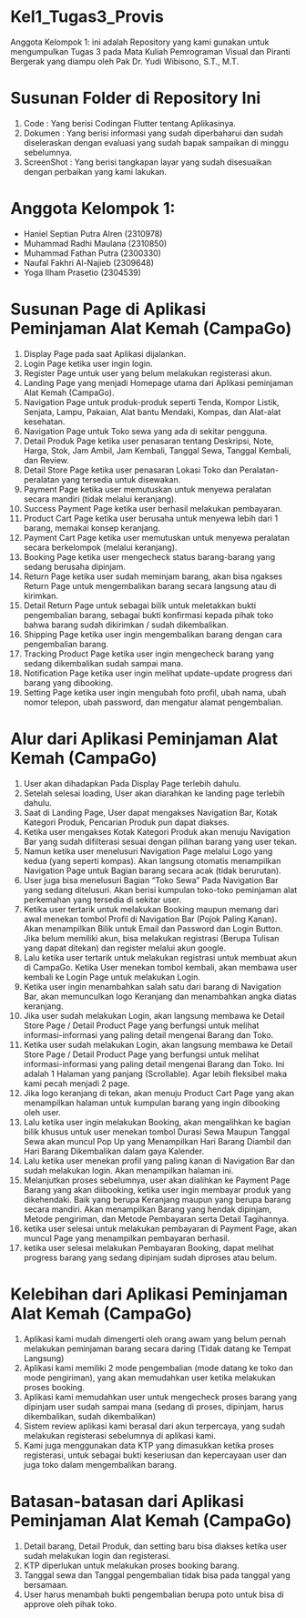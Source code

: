 # Kel1_Tugas3_Provis
Anggota Kelompok 1:
ini adalah Repository yang kami gunakan untuk mengumpulkan Tugas 3 pada Mata Kuliah Pemrograman Visual dan Piranti Bergerak yang diampu oleh Pak Dr. Yudi Wibisono, S.T., M.T.

# Susunan Folder di Repository Ini 
1. Code : Yang berisi Codingan Flutter tentang Aplikasinya.
2. Dokumen : Yang berisi informasi yang sudah diperbaharui dan sudah diseleraskan dengan evaluasi yang sudah bapak sampaikan di minggu sebelumnya.
3. ScreenShot : Yang berisi tangkapan layar yang sudah disesuaikan dengan perbaikan yang kami lakukan.
   
# Anggota Kelompok 1:
- Haniel Septian Putra Alren (2310978)
- Muhammad Radhi Maulana     (2310850)
- Muhammad Fathan Putra      (2300330)
- Naufal Fakhri Al-Najieb    (2309648)
- Yoga Ilham Prasetio        (2304539)

# Susunan Page di Aplikasi Peminjaman Alat Kemah (CampaGo)
 1. Display Page pada saat Aplikasi dijalankan.
 2. Login Page ketika user ingin login.
 3. Register Page untuk user yang belum melakukan registerasi akun.
 4. Landing Page yang menjadi Homepage utama dari Aplikasi peminjaman Alat Kemah (CampaGo).
 5. Navigation Page untuk produk-produk seperti Tenda, Kompor Listik, Senjata, Lampu, Pakaian, Alat bantu Mendaki, Kompas, dan Alat-alat kesehatan.
 6. Navigation Page untuk Toko sewa yang ada di sekitar pengguna.
 7. Detail Produk Page ketika user penasaran tentang Deskripsi, Note, Harga, Stok, Jam Ambil, Jam Kembali, Tanggal Sewa, Tanggal Kembali, dan Review.
 8. Detail Store Page ketika user penasaran Lokasi Toko dan Peralatan-peralatan yang tersedia untuk disewakan.
 9. Payment Page ketika user memutuskan untuk menyewa peralatan secara mandiri (tidak melalui keranjang).
 10. Success Payment Page ketika user berhasil melakukan pembayaran.
 11. Product Cart Page ketika user berusaha untuk menyewa lebih dari 1 barang, memakai konsep keranjang.
 12. Payment Cart Page ketika user memutuskan untuk menyewa peralatan secara berkelompok (melalui keranjang).
 13. Booking Page ketika user mengecheck status barang-barang yang sedang berusaha dipinjam.
 14. Return Page ketika user sudah meminjam barang, akan bisa ngakses Return Page untuk mengembalikan barang secara langsung atau di kirimkan.
 15. Detail Return Page untuk sebagai bilik untuk meletakkan bukti pengembalian barang, sebagai bukti konfirmasi kepada pihak toko bahwa barang sudah dikirimkan / sudah dikembalikan.
 16. Shipping Page ketika user ingin mengembalikan barang dengan cara pengembalian barang.
 17. Tracking Product Page ketika user ingin mengecheck barang yang sedang dikembalikan sudah sampai mana.
 18. Notification Page ketika user ingin melihat update-update progress dari barang yang dibooking.
 19. Setting Page ketika user ingin mengubah foto profil, ubah nama, ubah nomor telepon, ubah password, dan mengatur alamat pengembalian.

# Alur dari Aplikasi Peminjaman Alat Kemah (CampaGo)
1. User akan dihadapkan Pada Display Page terlebih dahulu.
2. Setelah selesai loading, User akan diarahkan ke landing page terlebih dahulu.
3. Saat di Landing Page, User dapat mengakses Navigation Bar, Kotak Kategori Produk, Pencarian Produk pun dapat diakses.
4. Ketika user mengakses Kotak Kategori Produk akan menuju Navigation Bar yang sudah difilterasi sesuai dengan pilihan barang yang user tekan. 
5. Namun ketika user menelusuri Navigation Page melalui Logo yang kedua (yang seperti kompas). Akan langsung otomatis menampilkan Navigation Page untuk Bagian barang secara acak (tidak berurutan). 
6. User juga bisa menelusuri Bagian “Toko Sewa” Pada Navigation Bar yang sedang ditelusuri. Akan berisi kumpulan toko-toko peminjaman alat perkemahan yang tersedia di sekitar user. 
7. Ketika user tertarik untuk melakukan Booking maupun memang dari awal menekan tombol Profil di Navigation Bar (Pojok Paling Kanan). Akan menampilkan Bilik untuk Email dan Password dan Login Button. Jika belum memiliki akun, bisa melakukan registrasi (Berupa Tulisan yang dapat ditekan) dan register melalui akun google. 
8. Lalu ketika user tertarik untuk melakukan registrasi untuk membuat akun di CampaGo. Ketika User menekan tombol kembali, akan membawa user kembali ke Login Page untuk melakukan Login. 
9. Ketika user ingin menambahkan salah satu dari barang di Navigation Bar, akan memunculkan logo Keranjang dan menambahkan angka diatas keranjang. 
10. Jika user sudah melakukan Login, akan langsung membawa ke Detail Store Page / Detail Product Page yang berfungsi untuk melihat informasi-informasi yang paling detail mengenai Barang dan Toko. 
11. Ketika user sudah melakukan Login, akan langsung membawa ke Detail Store Page / Detail Product Page yang berfungsi untuk melihat informasi-informasi yang paling detail mengenai Barang dan Toko. Ini adalah 1 Halaman yang panjang (Scrollable). Agar lebih fleksibel maka kami pecah menjadi 2 page. 
12. Jika logo keranjang di tekan, akan menuju Product Cart Page yang akan menampilkan halaman untuk kumpulan barang yang ingin dibooking oleh user.
13. Lalu ketika user ingin melakukan Booking, akan mengalihkan ke bagian bilik khusus untuk user menekan tombol Durasi Sewa Maupun Tanggal Sewa akan muncul Pop Up yang Menampilkan Hari Barang Diambil dan Hari Barang Dikembalikan dalam gaya Kalender. 
14. Lalu ketika user menekan profil yang paling kanan di Navigation Bar dan sudah melakukan login. Akan menampilkan halaman ini. 
15. Melanjutkan proses sebelumnya, user akan dialihkan ke Payment Page Barang yang akan diibooking, ketika user ingin membayar produk yang dikehendaki. Baik yang berupa Keranjang maupun yang berupa barang secara mandiri. Akan menampilkan Barang yang hendak dipinjam, Metode pengiriman, dan Metode Pembayaran serta Detail Tagihannya.
16. ketika user selesai untuk melakukan pembayaran di Payment Page, akan muncul Page yang menampilkan pembayaran berhasil. 
17. ketika user selesai melakukan Pembayaran Booking, dapat melihat progress barang yang sedang dipinjam sudah diproses atau belum.

# Kelebihan dari Aplikasi Peminjaman Alat Kemah (CampaGo)
1. Aplikasi kami mudah dimengerti oleh orang awam yang belum pernah melakukan peminjaman barang secara daring (Tidak datang ke Tempat Langsung)
2. Aplikasi kami memiliki 2 mode pengembalian (mode datang ke toko dan mode pengiriman), yang akan memudahkan user ketika melakukan proses booking.
3. Aplikasi kami memudahkan user untuk mengecheck proses barang yang dipinjam user sudah sampai mana (sedang di proses, dipinjam, harus dikembalikan, sudah dikembalikan)
4. Sistem review aplikasi kami berasal dari akun terpercaya, yang sudah melakukan registerasi sebelumnya di aplikasi kami.
5. Kami juga menggunakan data KTP yang dimasukkan ketika proses registerasi, untuk sebagai bukti keseriusan dan kepercayaan user dan juga toko dalam mengembalikan barang. 

# Batasan-batasan dari Aplikasi Peminjaman Alat Kemah (CampaGo)
1. Detail barang, Detail Produk, dan setting baru bisa diakses ketika user sudah melakukan login dan registerasi. 
2. KTP diperlukan untuk melakukan proses booking barang. 
3. Tanggal sewa dan Tanggal pengembalian tidak bisa pada tanggal yang bersamaan. 
4. User harus menambah bukti pengembalian berupa poto untuk bisa di approve oleh pihak toko.
